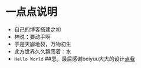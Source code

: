 # 一点点说明

* 自己的博客搭建之初
* 神说：要动手啊
* 于是天崩地裂，万物初生
* 此方世界久久飘荡着：水
* `Hello World`
##恩，最后感谢beiyuu大大的设计[点我](http://beiyuu.com/why-blog)
